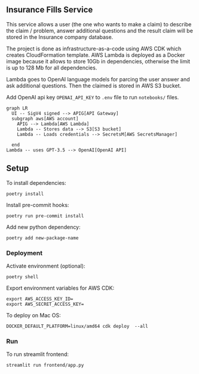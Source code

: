 ## Insurance Fills Service

This service allows a user (the one who wants to make a claim) to describe the claim / problem, answer additional questions and the result claim will be stored in the Insurance company database.

The project is done as infrastructure-as-a-code using AWS CDK which creates CloudFormation template. AWS Lambda is deployed as a Docker image because it allows to store 10Gb in dependencies, otherwise the limit is up to 128 Mb for all dependencies.

Lambda goes to OpenAI language models for parcing the user answer and ask additional questions. Then the claimed is stored in AWS S3 bucket.

Add OpenAI api key `OPENAI_API_KEY` to `.env` file to run `notebooks/` files.

```mermaid
graph LR
  UI -- SigV4 signed --> APIG[API Gateway]
  subgraph aws[AWS account]
    APIG --> Lambda[AWS Lambda]
    Lambda -- Stores data --> S3[S3 bucket]
    Lambda -- Loads credentials --> SecretsM[AWS SecretsManager]

  end
Lambda -- uses GPT-3.5 --> OpenAI[OpenAI API]
```

## Setup

To install dependencies:

```
poetry install
```

Install pre-commit hooks:
```
poetry run pre-commit install
```


Add new python dependency:
```
poetry add new-package-name
```


### Deployment

Activate environment (optional):
```
poetry shell
```

Export environment variables for AWS CDK:

```
export AWS_ACCESS_KEY_ID=
export AWS_SECRET_ACCESS_KEY=
```

To deploy on Mac OS:

```
DOCKER_DEFAULT_PLATFORM=linux/amd64 cdk deploy  --all
```

### Run

To run streamlit frontend:
```
streamlit run frontend/app.py
```
